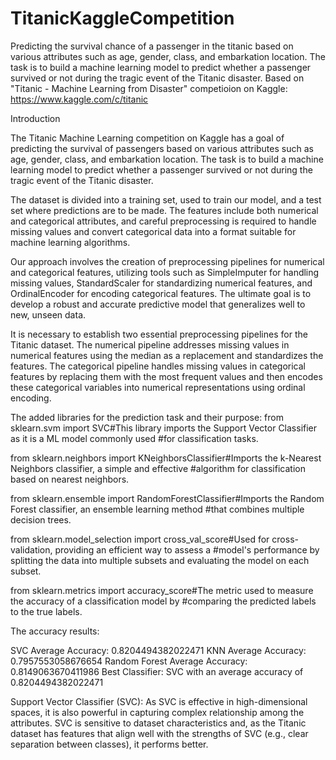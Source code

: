 # TitanicKaggleCompetition
Predicting the survival chance of a passenger in the titanic based on various attributes such as age, gender, class, and embarkation location. The task is to build a machine learning model to predict whether a passenger survived or not during the tragic event of the Titanic disaster. Based on "Titanic - Machine Learning from Disaster" competioion on Kaggle: https://www.kaggle.com/c/titanic 

Introduction

The Titanic Machine Learning competition on Kaggle has a goal of predicting the
survival of passengers based on various attributes such as age, gender, class, and
embarkation location. The task is to build a machine learning model to predict whether a
passenger survived or not during the tragic event of the Titanic disaster.

The dataset is divided into a training set, used to train our model, and a test set where
predictions are to be made. The features include both numerical and categorical
attributes, and careful preprocessing is required to handle missing values and convert
categorical data into a format suitable for machine learning algorithms.

Our approach involves the creation of preprocessing pipelines for numerical and
categorical features, utilizing tools such as SimpleImputer for handling missing values,
StandardScaler for standardizing numerical features, and OrdinalEncoder for encoding
categorical features. The ultimate goal is to develop a robust and accurate predictive
model that generalizes well to new, unseen data.

It is necessary to establish two essential preprocessing pipelines for the Titanic dataset.
The numerical pipeline addresses missing values in numerical features using the
median as a replacement and standardizes the features. The categorical pipeline
handles missing values in categorical features by replacing them with the most frequent
values and then encodes these categorical variables into numerical representations
using ordinal encoding.

The added libraries for the prediction task and their purpose:
from sklearn.svm import SVC#This library imports the Support Vector Classifier
as it is a ML model commonly used #for classification tasks.

from sklearn.neighbors import KNeighborsClassifier#Imports the k-Nearest
Neighbors classifier, a simple and effective #algorithm for classification
based on nearest neighbors.

from sklearn.ensemble import RandomForestClassifier#Imports the Random Forest
classifier, an ensemble learning method #that combines multiple decision trees.

from sklearn.model_selection import cross_val_score#Used for cross-validation,
providing an efficient way to assess a #model's performance by splitting the
data into multiple subsets and evaluating the model on each subset.

from sklearn.metrics import accuracy_score#The metric used to measure the
accuracy of a classification model by #comparing the predicted labels to the
true labels.

The accuracy results:

SVC Average Accuracy: 0.8204494382022471
KNN Average Accuracy: 0.7957553058676654
Random Forest Average Accuracy: 0.8149063670411986
Best Classifier: SVC with an average accuracy of 0.8204494382022471

Support Vector Classifier (SVC):
As SVC is effective in high-dimensional spaces, it is also powerful in capturing
complex relationship among the attributes. SVC is sensitive to dataset
characteristics and, as the Titanic dataset has features that align well with the
strengths of SVC (e.g., clear separation between classes), it performs better.
